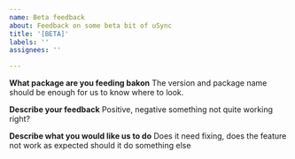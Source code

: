 ```yaml
---
name: Beta feedback
about: Feedback on some beta bit of uSync
title: '[BETA]'
labels: ''
assignees: ''

---
```


**What package are you feeding bakon** 
The version and package name should be enough for us to know where to look.

**Describe your feedback**
Positive, negative something not quite working right? 

**Describe what you would like us to do**
Does it need fixing, does the feature not work as expected should it do something else 
